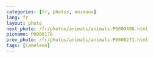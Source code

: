 ```yaml
---
categories: [fr, photos, animaux]
lang: fr
layout: photo
next_photo: /fr/photos/animals/animals-P0000486.html
picname: P0000178
prev_photo: /fr/photos/animals/animals-P0000271.html
tags: [Cameleon]
---
```

